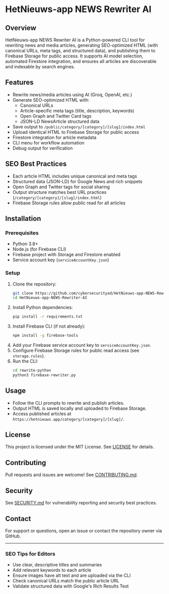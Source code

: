 # HetNieuws-app NEWS Rewriter AI

## Overview
HetNieuws-app NEWS Rewriter AI is a Python-powered CLI tool for rewriting news and media articles, generating SEO-optimized HTML (with canonical URLs, meta tags, and structured data), and publishing them to Firebase Storage for public access. It supports AI model selection, automated Firestore integration, and ensures all articles are discoverable and indexable by search engines.

## Features
- Rewrite news/media articles using AI (Groq, OpenAI, etc.)
- Generate SEO-optimized HTML with:
  - Canonical URLs
  - Article-specific meta tags (title, description, keywords)
  - Open Graph and Twitter Card tags
  - JSON-LD NewsArticle structured data
- Save output to `/public/category/[category]/[slug]/index.html`
- Upload identical HTML to Firebase Storage for public access
- Firestore integration for article metadata
- CLI menu for workflow automation
- Debug output for verification

## SEO Best Practices
- Each article HTML includes unique canonical and meta tags
- Structured data (JSON-LD) for Google News and rich snippets
- Open Graph and Twitter tags for social sharing
- Output structure matches best URL practices (`/category/[category]/[slug]/index.html`)
- Firebase Storage rules allow public read for all articles

## Installation

### Prerequisites
- Python 3.8+
- Node.js (for Firebase CLI)
- Firebase project with Storage and Firestore enabled
- Service account key (`serviceAccountKey.json`)

### Setup
1. Clone the repository:
   ```sh
   git clone https://github.com/cybersecurityad/HetNieuws-app-NEWS-Rewriter-AI.git
   cd HetNieuws-app-NEWS-Rewriter-AI
   ```
2. Install Python dependencies:
   ```sh
   pip install -r requirements.txt
   ```
3. Install Firebase CLI (if not already):
   ```sh
   npm install -g firebase-tools
   ```
4. Add your Firebase service account key to `serviceAccountKey.json`.
5. Configure Firebase Storage rules for public read access (see `storage.rules`).
6. Run the CLI:
   ```sh
   cd rewrite-python
   python3 firebase-rewriter.py
   ```

## Usage
- Follow the CLI prompts to rewrite and publish articles.
- Output HTML is saved locally and uploaded to Firebase Storage.
- Access published articles at `https://hetnieuws.app/category/[category]/[slug]/`.

## License
This project is licensed under the MIT License. See [LICENSE](LICENSE) for details.

## Contributing
Pull requests and issues are welcome! See [CONTRIBUTING.md](CONTRIBUTING.md).

## Security
See [SECURITY.md](SECURITY.md) for vulnerability reporting and security best practices.

## Contact
For support or questions, open an issue or contact the repository owner via GitHub.

---

### SEO Tips for Editors
- Use clear, descriptive titles and summaries
- Add relevant keywords to each article
- Ensure images have alt text and are uploaded via the CLI
- Check canonical URLs match the public article URL
- Validate structured data with Google's Rich Results Test
